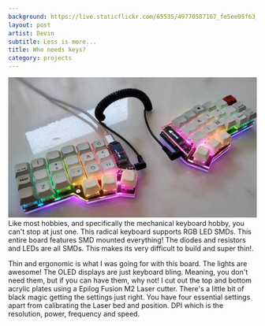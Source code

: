 ```yaml
---
background: https://live.staticflickr.com/65535/49770587167_fe5ee95f63_c.jpg
layout: post
artist: Devin
subtitle: Less is more...
title: Who needs keys?
category: projects
---
```

![alt text](images/helidox-resized.jpg)
Like most hobbies, and specifically the mechanical keyboard hobby, you can't stop at just one. This radical keyboard supports RGB LED SMDs. This entire board features SMD mounted everything! The diodes and resistors and LEDs are all SMDs. This makes its very difficult to build and super thin!.

Thin and ergonomic is what I was going for with this board. The lights are awesome! The OLED displays are just keyboard bling. Meaning, you don't need them, but if you can have them, why not! I cut out the top and bottom acrylic plates using a Epilog Fusion M2 Laser cutter. There's a little bit of black magic getting the settings just right. You have four essential settings apart from calibrating the Laser bed and position. DPI which is the resolution, power, frequency and speed. 